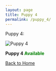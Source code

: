 ```yaml
---
layout: page
title: Puppy 4
permalink: /puppy_4/
---
```


Puppy 4:


 <div class="gallery-item">
    <img src="https://cdn.pixabay.com/photo/2017/06/25/20/53/puppy-2441961_960_720.jpg" alt="Puppy 4">
    <p><strong>Puppy 4 <span style="color:green;">Available</span> </strong></p>
  </div>

[Back to Home](/)